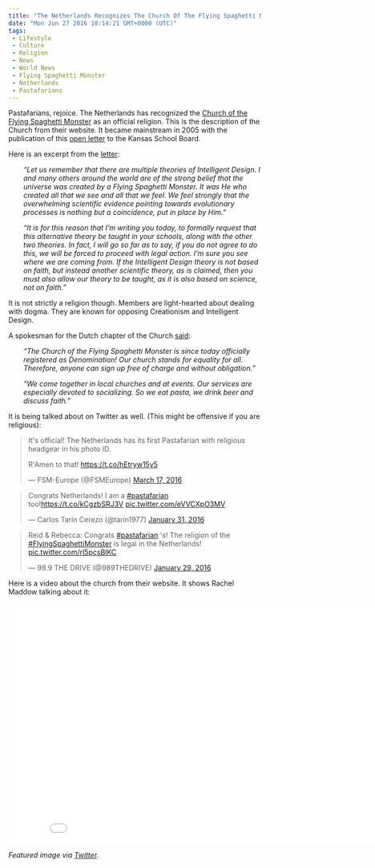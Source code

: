 ```yaml
---
title: "The Netherlands Recognizes The Church Of The Flying Spaghetti Monster As An Official Religion (VIDEO AND TWEETS)"
date: "Mon Jun 27 2016 18:14:21 GMT+0000 (UTC)"
tags: 
 - Lifestyle
 - Culture
 - Religion
 - News
 - World News
 - Flying Spaghetti Monster
 - Netherlands
 - Pastafarians
---
```

<p>Pastafarians, rejoice. The Netherlands has recognized the <a href="http://www.venganza.org/" onclick="__gaTracker(&apos;send&apos;, &apos;event&apos;, &apos;outbound-article&apos;, &apos;http://www.venganza.org/&apos;, &apos;Church of the Flying Spaghetti Monster&apos;);" target="_blank">Church of the Flying Spaghetti Monster</a> as an official religion. This is the description of the Church from their website. It became mainstream in 2005 with the publication of this <a href="http://www.venganza.org/about/open-letter/" onclick="__gaTracker(&apos;send&apos;, &apos;event&apos;, &apos;outbound-article&apos;, &apos;http://www.venganza.org/about/open-letter/&apos;, &apos;open letter&apos;);">open letter</a> to the Kansas School Board.</p><p>Here is an excerpt from the <a href="http://www.venganza.org/about/open-letter/" onclick="__gaTracker(&apos;send&apos;, &apos;event&apos;, &apos;outbound-article&apos;, &apos;http://www.venganza.org/about/open-letter/&apos;, &apos;letter&apos;);" target="_blank">letter</a>:</p><p style="padding-left: 30px;"><em>&#x201C;Let us remember that there are multiple theories of Intelligent Design. I and many others around the world are of the strong belief that the universe was created by a Flying Spaghetti Monster. It was He who created all that we see and all that we feel. We feel strongly that the overwhelming scientific evidence pointing towards evolutionary processes is nothing but a coincidence, put in place by Him.&#x201D;</em></p><p style="padding-left: 30px;"><em>&#x201C;It is for this reason that I&#x2019;m writing you today, to formally request that this alternative theory be taught in your schools, along with the other two theories. In fact, I will go so far as to say, if you do not agree to do this, we will be forced to proceed with legal action. I&#x2019;m sure you see where we are coming from. If the Intelligent Design theory is not based on faith, but instead another scientific theory, as is claimed, then you must also allow our theory to be taught, as it is also based on science, not on faith.&#x201D;</em></p><p>It is not strictly a religion though. Members are light-hearted about dealing with dogma. They are known for opposing Creationism and Intelligent Design.</p><p>A spokesman for the Dutch chapter of the Church <a href="http://deadstate.org/the-netherlands-just-made-the-church-of-the-flying-spaghetti-monster-an-official-religion/" onclick="__gaTracker(&apos;send&apos;, &apos;event&apos;, &apos;outbound-article&apos;, &apos;http://deadstate.org/the-netherlands-just-made-the-church-of-the-flying-spaghetti-monster-an-official-religion/&apos;, &apos;said&apos;);" target="_blank">said</a>:</p><p style="padding-left: 30px;"><em>&#x201C;The Church of the Flying Spaghetti Monster is since today officially registered as Denomination! Our church stands for equality for all. Therefore, anyone can sign up free of charge and without obligation.&#x201D;</em></p><p style="padding-left: 30px;"><em>&#x201C;We come together in local churches and at events. Our services are especially devoted to socializing. So we eat pasta, we drink beer and discuss faith.&#x201D;</em></p><p>It is being talked about on Twitter as well. (This might be offensive if you are religious):</p><blockquote class="twitter-tweet" data-width="500"><p lang="en" dir="ltr">It&apos;s official! The Netherlands has its first Pastafarian with religious headgear in his photo ID.</p>
<p>R&apos;Amen to that! <a href="https://t.co/hEtryw15y5" onclick="__gaTracker(&apos;send&apos;, &apos;event&apos;, &apos;outbound-article&apos;, &apos;https://t.co/hEtryw15y5&apos;, &apos;https://t.co/hEtryw15y5&apos;);">https://t.co/hEtryw15y5</a></p>
<p>&#x2014; FSM-Europe (@FSMEurope) <a href="https://twitter.com/FSMEurope/status/710568009144795136" onclick="__gaTracker(&apos;send&apos;, &apos;event&apos;, &apos;outbound-article&apos;, &apos;https://twitter.com/FSMEurope/status/710568009144795136&apos;, &apos;March 17, 2016&apos;);">March 17, 2016</a></p></blockquote><p><script async src="//platform.twitter.com/widgets.js" charset="utf-8"></script></p><blockquote class="twitter-tweet" data-width="500"><p lang="en" dir="ltr">Congrats Netherlands! I am a <a href="https://twitter.com/hashtag/pastafarian?src=hash" onclick="__gaTracker(&apos;send&apos;, &apos;event&apos;, &apos;outbound-article&apos;, &apos;https://twitter.com/hashtag/pastafarian?src=hash&apos;, &apos;#pastafarian&apos;);">#pastafarian</a> too!<a href="https://t.co/kCgzbSRJ3V" onclick="__gaTracker(&apos;send&apos;, &apos;event&apos;, &apos;outbound-article&apos;, &apos;https://t.co/kCgzbSRJ3V&apos;, &apos;https://t.co/kCgzbSRJ3V&apos;);">https://t.co/kCgzbSRJ3V</a> <a href="https://t.co/eVVCXpO3MV" onclick="__gaTracker(&apos;send&apos;, &apos;event&apos;, &apos;outbound-article&apos;, &apos;https://t.co/eVVCXpO3MV&apos;, &apos;pic.twitter.com/eVVCXpO3MV&apos;);">pic.twitter.com/eVVCXpO3MV</a></p>
<p>&#x2014; Carlos Tar&#xED;n Cerezo (@tarin1977) <a href="https://twitter.com/tarin1977/status/693894803596152833" onclick="__gaTracker(&apos;send&apos;, &apos;event&apos;, &apos;outbound-article&apos;, &apos;https://twitter.com/tarin1977/status/693894803596152833&apos;, &apos;January 31, 2016&apos;);">January 31, 2016</a></p></blockquote><p><script async src="//platform.twitter.com/widgets.js" charset="utf-8"></script></p><blockquote class="twitter-tweet" data-width="500"><p lang="en" dir="ltr">Reid &amp; Rebecca: Congrats <a href="https://twitter.com/hashtag/pastafarian?src=hash" onclick="__gaTracker(&apos;send&apos;, &apos;event&apos;, &apos;outbound-article&apos;, &apos;https://twitter.com/hashtag/pastafarian?src=hash&apos;, &apos;#pastafarian&apos;);">#pastafarian</a> &apos;s! The religion of the <a href="https://twitter.com/hashtag/FlyingSpaghettiMonster?src=hash" onclick="__gaTracker(&apos;send&apos;, &apos;event&apos;, &apos;outbound-article&apos;, &apos;https://twitter.com/hashtag/FlyingSpaghettiMonster?src=hash&apos;, &apos;#FlyingSpaghettiMonster&apos;);">#FlyingSpaghettiMonster</a> is legal in the Netherlands! <a href="https://t.co/rl5pcsBlKC" onclick="__gaTracker(&apos;send&apos;, &apos;event&apos;, &apos;outbound-article&apos;, &apos;https://t.co/rl5pcsBlKC&apos;, &apos;pic.twitter.com/rl5pcsBlKC&apos;);">pic.twitter.com/rl5pcsBlKC</a></p>
<p>&#x2014; 98.9 THE DRIVE (@989THEDRIVE) <a href="https://twitter.com/989THEDRIVE/status/693043657415487488" onclick="__gaTracker(&apos;send&apos;, &apos;event&apos;, &apos;outbound-article&apos;, &apos;https://twitter.com/989THEDRIVE/status/693043657415487488&apos;, &apos;January 29, 2016&apos;);">January 29, 2016</a></p></blockquote><p><script async src="//platform.twitter.com/widgets.js" charset="utf-8"></script></p><p>Here is a video about the church from their website. It shows Rachel Maddow talking about it:</p><p><iframe width="853" height="480" src="//www.youtube.com/embed/0XebqnAf4Zw" frameborder="0" allowfullscreen></iframe></p><p><em>Featured image via <a href="https://twitter.com/3wushi/status/746737309677195264" onclick="__gaTracker(&apos;send&apos;, &apos;event&apos;, &apos;outbound-article&apos;, &apos;https://twitter.com/3wushi/status/746737309677195264&apos;, &apos;Twitter&apos;);" target="_blank">Twitter</a>.</em></p>